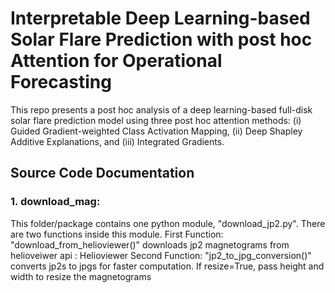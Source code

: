 # Interpretable Deep Learning-based Solar Flare Prediction with post hoc Attention for Operational Forecasting
This repo presents a post hoc analysis of a deep learning-based full-disk solar flare prediction model using three post hoc attention methods: (i) Guided Gradient-weighted Class Activation Mapping, (ii) Deep Shapley Additive Explanations, and (iii) Integrated Gradients.

## Source Code Documentation

### 1. download_mag:
This folder/package contains one python module, "download_jp2.py". There are two functions inside this module. First Function: "download_from_helioviewer()" downloads jp2 magnetograms from helioveiwer api : Helioviewer Second Function: "jp2_to_jpg_conversion()" converts jp2s to jpgs for faster computation. If resize=True, pass height and width to resize the magnetograms


